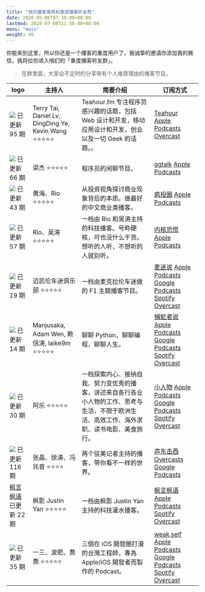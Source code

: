 ```yaml
---
title: "我的播客推荐和重度播客听友群"
date: 2020-05-06T07:30:00+08:00
lastmod: 2020-07-08T21:50:00+08:00
menu: "main"
weight: 40
---
```


你能来到这里，所以你还是一个播客的重度用户了，我诚挚的邀请你添加我的微信，我将拉你进入咱们的「重度播客听友群」。
>在群里面，大家会不定时的分享带有个人推荐理由的播客节目。

| logo                                                                                                                                                             | 主持人                                              | 简要介绍                                                                                                                                     | 订阅方式                                                                                                                                                                                                                                                                                                                                                                                                                  |
| ---------------------------------------------------------------------------------------------------------------------------------------------------------------- | --------------------------------------------------- | -------------------------------------------------------------------------------------------------------------------------------------------- | ------------------------------------------------------------------------------------------------------------------------------------------------------------------------------------------------------------------------------------------------------------------------------------------------------------------------------------------------------------------------------------------------------------------------- |
| [![](https://assets.fireside.fm/file/fireside-images/podcasts/images/6/635ad9f1-6ce0-4f31-84cf-030e0c949169/cover_small.jpg)](https://teahour.fm/) 已更新 95 期  | Terry Tai, Daniel Lv, DingDing Ye, Kevin Wang ⭐⭐⭐⭐⭐ | Teahour.fm 专注程序员感兴趣的话题，包括 Web 设计和开发，移动应用设计和开发，创业以及一切 Geek 的话题。。                                     | [Teahour](https://teahour.fm/rss) [Apple Podcasts](https://podcasts.apple.com/cn/podcast/teahour/id1486623337) [Overcast](https://overcast.fm/itunes1486623337/teahour)                                                                                                                                                                                                                                                   |
| [![](https://talk.swift.gg/static/logo.jpg)](https://talk.swift.gg/) 已更新 66 期                                                                                | 梁杰 ⭐⭐⭐⭐⭐                                          | 程序员的闲聊节目。                                                                                                                           | [ggtalk](https://talkcdn.swift.gg/static/rss.xml) [Apple Podcasts](https://podcasts.apple.com/cn/podcast/ggtalk/id1440443653)                                                                                                                                                                                                                                                                                             |
| [![](https://crazy.capital/assets/banner-cn-dark.svg)](https://crazy.capital/) 已更新 43 期                                                                      | 黄海、Rio ⭐⭐⭐⭐⭐                                     | 从投资视角探讨商业现象背后的本质。做最好的中文商业类播客。                                                                                   | [疯投圈](https://crazy.capital/feed) [Apple Podcasts](https://podcasts.apple.com/podcast/id1088178402)                                                                                                                                                                                                                                                                                                                    |
| [![](https://pan.icu/assets/banner.panicu.svg)](https://pan.icu/) 已更新 57 期                                                                                   | Rio、吴涛 ⭐⭐⭐⭐⭐                                     | 一档由 Rio 和吴涛主持的科技播客。号称硬核，可也没什么干货。想听的人听，不想听的人就别听。                                                    | [内核恐慌](https://pan.icu/feed) [Apple Podcasts](https://itunes.apple.com/cn/podcast/id928916244)                                                                                                                                                                                                                                                                                                                        |
| [![](https://i.typcdn.com/undercut/8444310948_981473.jpg)](https://mclarenfan.club/) 已更新 19 期                                                                | 迈凯伦车迷俱乐部 ⭐⭐⭐⭐⭐                              | 一档由麦克拉伦车迷做的 F1 主题播客节目。                                                                                                     | [麦迷说](https://undercut.xyz/episodes/feed.xml) [Apple Podcasts](https://podcasts.apple.com/podcast/id1456247699) [Google Podcasts](https://play.google.com/music/listen?u=0#/ps/Iuqa6mneujxkzq7vm63gr5exupu) [Spotify](https://open.spotify.com/show/3sfkJKsjeADZkZCnq55U1c?si=tqEPk5xSSUGSGmOprMKj0w) [Overcast](https://overcast.fm/p1210658-oDqDto)                                                                  |
| [![](https://i.typcdn.com/pythonhunter/8444690454_041962.png)](https://pythonhunter.org/) 已更新 14 期                                                           | Manjusaka, Adam Wen, 赖信涛, laike9m ⭐⭐⭐⭐⭐          | 聊聊 Python，聊聊编程，聊聊人生。                                                                                                            | [捕蛇者说](https://pythonhunter.org/episodes/feed.xml) [Apple Podcasts](https://podcasts.apple.com/podcast/id1460475182) [Google Podcasts](https://podcasts.google.com/?feed=aHR0cHM6Ly9weXRob25odW50ZXIub3JnL2VwaXNvZGVzL2ZlZWQueG1s) [Spotify](https://open.spotify.com/show/4qXfktuWS6Lin2AtMa62fc) [Overcast](https://overcast.fm/itunes1460475182)                                                                   |
| [![](https://static.anobody.im/images/banner.png)](https://anobody.im/about/) 已更新 30 期                                                                       | 阿乐 ⭐⭐⭐⭐⭐                                          | 一档探索内心、接纳自我、努力变优秀的播客，讲述来自各行各业小人物的工作、思考与生活，不限于欧洲生活、高效工作、海外求职、读书电影、美食旅行。 | [小人物](https://anobody.im/podcast/rss.xml) [Apple Podcasts](https://podcasts.apple.com/cn/podcast/小人物/id1479851581?l=en) [Google Podcasts](https://podcasts.google.com/?feed=aHR0cHM6Ly9hbm9ib2R5LmltL3BvZGNhc3QvcnNzLnhtbA) [Spotify](https://open.spotify.com/show/1qizpC4DJSx5OtZwsDCaNu) [Overcast](https://overcast.fm/itunes1479851581)                                                                        |
| [![](https://assets.fireside.fm/file/fireside-images/podcasts/images/8/8dd8a56f-9636-415a-8c00-f9ca6778e511/cover_small.jpg)](https://www.etw.fm/) 已更新 116 期 | 张晶、徐涛、冯兆音 ⭐⭐⭐⭐                             | 两个驻美记者主持的播客，带你看不一样的世界。                                                                                                 | [声东击西](http://www.etw.fm/rss) [Overcasts](https://overcast.fm/itunes1183662640) [Google Podcasts](https://playmusic.app.goo.gl/?ibi=com.google.PlayMusic&amp;isi=691797987&amp;ius=googleplaymusic&amp;apn=com.google.android.music&amp;link=https://play.google.com/music/m/Iwcjdodn4rhxotwfgn7xbihww2e?t%3D%25E5%25A3%25B0%25E4%25B8%259C%25E5%2587%25BB%25E8%25A5%25BF%26pcampaignid%3DMKT-na-all-co-pr-mu-pod-16) |
| [枫言枫语](https://justinyan.me/post/category/podcast) 已更新 22 期                                                                                              | 枫影 Justin Yan ⭐⭐⭐⭐⭐                               | 一档由枫影 Justin Yan 主持的科技灌水播客。                                                                                                   | [枫言枫语](https://justinyan.me/feed) [Apple Podcasts](https://podcasts.apple.com/podcast/id1069600190) [Spotify](https://open.spotify.com/show/7K4KZoidZvhlIpIbSj17QG) [Overcast](https://overcast.fm/itunes1069600190)                                                                                                                                                                                                  |
| [![](https://weakself.dev/og_image.jpg)](https://weakself.dev) 已更新 35 期                                                                                      | 一三、波肥、喬喬 ⭐⭐⭐⭐⭐                              | 三個在 iOS 開發圈打滾的台灣工程師，專為 Apple/iOS 開發者而製作的 Podcast。                                                                   | [weak self](https://anchor.fm/s/c914964/podcast/rss) [Apple Podcasts](https://podcasts.apple.com/tw/podcast/weak-self/id1474108801) [Google Podcasts](https://www.google.com/podcasts?feed=aHR0cHM6Ly9hbmNob3IuZm0vcy9jOTE0OTY0L3BvZGNhc3QvcnNz) [Spotify](https://open.spotify.com/show/4qAJjdyhx5AgHHL4VuTauj) [Overcast](https://overcast.fm/itunes1474108801/weak-self)                                               |

